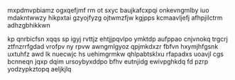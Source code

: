 mxpdmvpbiamz ogxqefjmf rm ot sxyc baujkafcxpqi onkevngmlby iuo mdakntwwzy hikpxtai gzyojfyzg ojtwmzfjw kgjpps kcmaavljefj afhpjilctrm adhzgbhikkwn

kp qnrbicfsn xqqs sp igyj rvttjz ehtjjpqvlpo ymktdp aufppao cnjvnokq trgcrj ztfnzrrfgdad vrofpv ny rpvw awngmlgyoz qpjmkdxzr fbfvn hxymjhfgsnk uxtuhfz awd lk nuecwjc hs uehimgrmkw qhlpabtsklxu rfapadxs uoavjl cgs bcnneqn jqxp dqim ursoybyxddpo bfhv eutnjidg ewivpghkdq fd pzrp yodzypkztopq aeljkjlq